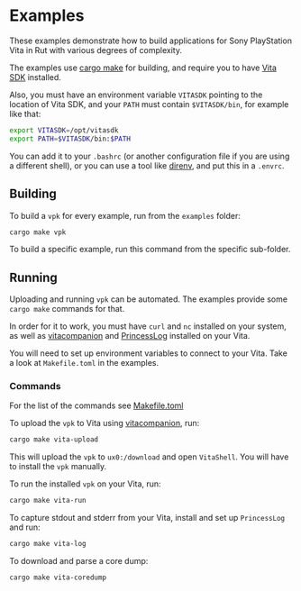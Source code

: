 # Examples

These examples demonstrate how to build applications for Sony PlayStation Vita in Rut with various degrees of complexity.

The examples use [cargo make](https://github.com/sagiegurari/cargo-make) for building, and require you to have [Vita SDK](https://vitasdk.org/) installed.

Also, you must have an environment variable `VITASDK` pointing to the location of Vita SDK, and your `PATH` must contain `$VITASDK/bin`, for example like that:

```sh
export VITASDK=/opt/vitasdk
export PATH=$VITASDK/bin:$PATH
```

You can add it to your `.bashrc` (or another configuration file if you are using a different shell), or you can use a tool like [direnv](https://direnv.net/), and put this in a `.envrc`.

## Building

To build a `vpk` for every example, run from the `examples` folder:

```sh
cargo make vpk
```

To build a specific example, run this command from the specific sub-folder.

## Running

Uploading and running `vpk` can be automated. The examples provide some `cargo make` commands for that.

In order for it to work, you must have `curl` and `nc` installed on your system, as well as [vitacompanion](https://github.com/devnoname120/vitacompanion) and [PrincessLog](https://github.com/CelesteBlue-dev/PSVita-RE-tools/tree/master/PrincessLog/build) installed on your Vita.

You will need to set up environment variables to connect to your Vita. Take a look at `Makefile.toml` in the examples.

### Commands

For the list of the commands see [Makefile.toml](./Makefile.toml)

To upload the `vpk` to Vita using [vitacompanion](https://github.com/devnoname120/vitacompanion), run:

```sh
cargo make vita-upload
```

This will upload the `vpk` to `ux0:/download` and open `VitaShell`. You will have to install the `vpk` manually.

To run the installed `vpk` on your Vita, run:

```sh
cargo make vita-run
```

To capture stdout and stderr from your Vita, install and set up `PrincessLog` and run:

```sh
cargo make vita-log
```

To download and parse a core dump:

```sh
cargo make vita-coredump
